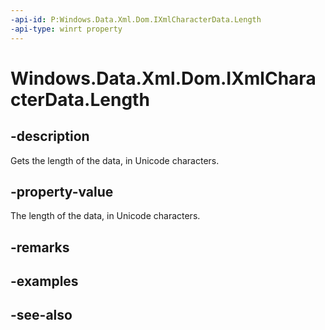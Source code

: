```yaml
---
-api-id: P:Windows.Data.Xml.Dom.IXmlCharacterData.Length
-api-type: winrt property
---
```


<!-- Property syntax
public uint Length { get; }
-->

# Windows.Data.Xml.Dom.IXmlCharacterData.Length

## -description
Gets the length of the data, in Unicode characters.

## -property-value
The length of the data, in Unicode characters.

## -remarks

## -examples

## -see-also
